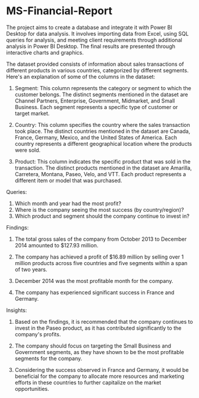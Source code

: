 # MS-Financial-Report
The project aims to create a database and integrate it with Power BI Desktop for data analysis. It involves importing data from Excel, using SQL queries for analysis, and meeting client requirements through additional analysis in Power BI Desktop. The final results are presented through interactive charts and graphics.

The dataset provided consists of information about sales transactions of different products in various countries, categorized by different segments. Here's an explanation of some of the columns in the dataset:

1. Segment: This column represents the category or segment to which the customer belongs. The distinct segments mentioned in the dataset are Channel Partners, Enterprise, Government, Midmarket, and Small Business. Each segment represents a specific type of customer or target market.

2. Country: This column specifies the country where the sales transaction took place. The distinct countries mentioned in the dataset are Canada, France, Germany, Mexico, and the United States of America. Each country represents a different geographical location where the products were sold.

3. Product: This column indicates the specific product that was sold in the transaction. The distinct products mentioned in the dataset are Amarilla, Carretera, Montana, Paseo, Velo, and VTT. Each product represents a different item or model 
that was purchased.

Queries:
1. Which month and year had the most profit?
2. Where is the company seeing the most success (by country/region)?
3. Which product and segment should the company continue to invest in?
 
Findings:

1. The total gross sales of the company from October 2013 to December 2014 amounted to $127.93 million.

2. The company has achieved a profit of $16.89 million by selling over 1 million products across five countries and five segments within a span of two years.

3. December 2014 was the most profitable month for the company.

4. The company has experienced significant success in France and Germany.

Insights:

1. Based on the findings, it is recommended that the company continues to invest in the Paseo product, as it has contributed significantly to the company's profits.

2. The company should focus on targeting the Small Business and Government segments, as they have shown to be the most profitable segments for the company.

3. Considering the success observed in France and Germany, it would be beneficial for the company to allocate more resources and marketing efforts in these countries to further capitalize on the market opportunities.
